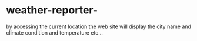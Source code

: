 # weather-reporter-
by accessing the current location the web site will display the city name and climate condition and temperature etc...
